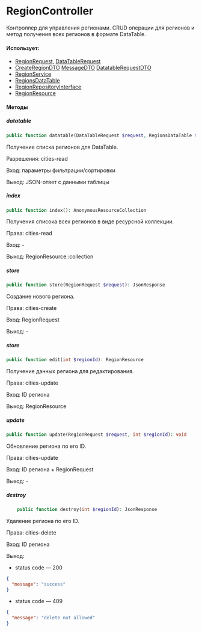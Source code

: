 # RegionController

Контроллер для управления регионами.
CRUD операции для регионов и метод получения всех регионов в формате DataTable.

#### Использует:

* [RegionRequest](/app/Http/Requests/Cities/RegionRequest.md), [DataTableRequest](/app/Http/Requests/DataTableRequest.md)
* [CreateRegionDTO](/app/DTO/Cities/Region/CreateRegionDTO.md) [MessageDTO](/app/DTO/MessageDTO.md) [DatatableRequestDTO](/app/DTO/DatatableRequestDTO.md)
* [RegionService](/app/Services/Cities/RegionService.md)
* [RegionsDataTable](/app/DataTables/RegionsDataTable.md)
* [RegionRepositoryInterface](/app/Repositories/Interfaces/Cities/RegionRepositoryInterface.md)
* [RegionResource](/app/Http/Resources/Cities/RegionResource.md)

#### Методы

##### datatable

```php
public function datatable(DataTableRequest $request, RegionsDataTable $datatable): JsonResponse
```

Получение списка регионов для DataTable.

Разрешения: cities-read

Вход: параметры фильтрации/сортировки 

Выход: JSON-ответ с данными таблицы

##### index

```php
public function index(): AnonymousResourceCollection
```

Получения списока всех регионов в виде ресурсной коллекции.

Права: cities-read

Вход: -

Выход: RegionResource::collection

##### store

```php
public function store(RegionRequest $request): JsonResponse
```

Создание нового региона.

Права: cities-create

Вход: RegionRequest

Выход: -

##### store

```php
public function edit(int $regionId): RegionResource
```

Получение данных региона для редактирования.

Права: cities-update

Вход: ID региона

Выход: RegionResource

##### update

```php
public function update(RegionRequest $request, int $regionId): void
```

Обновление региона по его ID.

Права: cities-update

Вход: ID региона + RegionRequest

Выход: -

##### destroy

```php
    public function destroy(int $regionId): JsonResponse
```

Удаление региона по его ID.

Права: cities-delete

Вход: ID региона

Выход: 
* status code — 200
```json
{
  "message": "success"
}
```

* status code — 409
```json
{
  "message": "delete not allowed"
}
```
